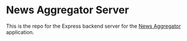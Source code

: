 # News Aggregator Server

This is the repo for the Express backend server for the [News Aggregator](https://github.com/andyl5/news-aggregator) application.
